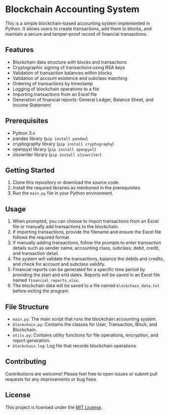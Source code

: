 # Blockchain Accounting System

This is a simple blockchain-based accounting system implemented in Python. It allows users to create transactions, add them to blocks, and maintain a secure and tamper-proof record of financial transactions.

## Features

- Blockchain data structure with blocks and transactions
- Cryptographic signing of transactions using RSA keys
- Validation of transaction balances within blocks
- Validation of account existence and subclass matching
- Ordering of transactions by timestamp
- Logging of blockchain operations to a file
- Importing transactions from an Excel file
- Generation of financial reports: General Ledger, Balance Sheet, and Income Statement

## Prerequisites

- Python 3.x
- pandas library (`pip install pandas`)
- cryptography library (`pip install cryptography`)
- openpyxl library (`pip install openpyxl`)
- xlsxwriter library (`pip install xlsxwriter`)

## Getting Started

1. Clone this repository or download the source code.
2. Install the required libraries as mentioned in the prerequisites.
3. Run the `main.py` file in your Python environment.

## Usage

1. When prompted, you can choose to import transactions from an Excel file or manually add transactions to the blockchain.
2. If importing transactions, provide the filename and ensure the Excel file follows the required format.
3. If manually adding transactions, follow the prompts to enter transaction details such as sender name, accounting class, subclass, debit, credit, and transaction detail.
4. The system will validate the transactions, balance the debits and credits, and check for account and subclass validity.
5. Financial reports can be generated for a specific time period by providing the start and end dates. Reports will be saved in an Excel file named `financial_reports.xlsx`.
6. The blockchain data will be saved to a file named `blockchain_data.txt` before exiting the program.

## File Structure

- `main.py`: The main script that runs the blockchain accounting system.
- `blockchain.py`: Contains the classes for User, Transaction, Block, and Blockchain.
- `utils.py`: Contains utility functions for file operations, encryption, and report generation.
- `blockchain.log`: Log file that records blockchain operations.

## Contributing

Contributions are welcome! Please feel free to open issues or submit pull requests for any improvements or bug fixes.

## License

This project is licensed under the [MIT License](LICENSE).
